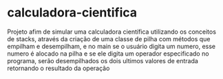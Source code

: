 # calculadora-cientifica
Projeto afim de simular uma calculadora científica utilizando os conceitos de stacks, através da criação de uma classe de pilha com métodos que empilham e desempilham, 
e no main se o usuário digita um numero, esse numero é alocado na pilha e se ele digita um operador especificado no programa, serão desempilhados os dois ultimos
valores de entrada retornando o resultado da operação
